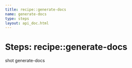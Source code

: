 ```yaml
---
title: recipe::generate-docs
name: generate-docs
type: steps
layout: api_doc.html
---
```

# Steps: recipe::generate-docs


shot generate-docs


